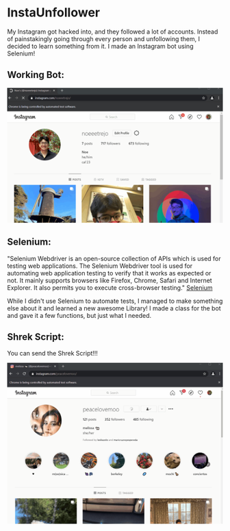 # InstaUnfollower

My Instagram got hacked into, and they followed a lot of accounts. 
Instead of painstakingly going through every person and unfollowing them, I decided to learn something from it. 
I made an Instagram bot using Selenium! 

## Working Bot:
![Working Bot](workingBot.gif)


## Selenium: 

"Selenium Webdriver is an open-source collection of APIs which is used for testing web applications. The Selenium Webdriver tool is used for automating web application testing to verify that it works as expected or not. It mainly supports browsers like Firefox, Chrome, Safari and Internet Explorer. It also permits you to execute cross-browser testing."
[Selenium](https://selenium-python.readthedocs.io/)

While I didn't use Selenium to automate tests, I managed to make something else about it and learned a new awesome Library! 
I made a class for the bot and gave it a few functions, but just what I needed.


## Shrek Script:

You can send the Shrek Script!!!

![Sending Shrek Script](SendingShrek.gif)



